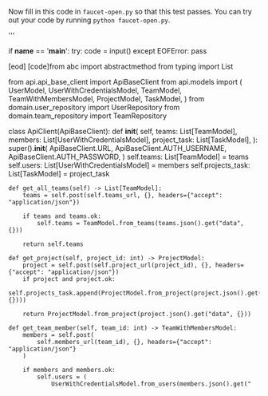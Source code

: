 

Now fill in this code in `faucet-open.py` so that this test passes.
You can try out your code by running `python faucet-open.py`.

'''



if __name__ == '__main__':
    try:
        code = input()
    except EOFError:
        pass



[eod] [code]from abc import abstractmethod
from typing import List

from api.api_base_client import ApiBaseClient
from api.models import (
    UserModel,
    UserWithCredentialsModel,
    TeamModel,
    TeamWithMembersModel,
    ProjectModel,
    TaskModel,
)
from domain.user_repository import UserRepository
from domain.team_repository import TeamRepository


class ApiClient(ApiBaseClient):
    def __init__(
        self,
        teams: List[TeamModel],
        members: List[UserWithCredentialsModel],
        project_task: List[TaskModel],
    ):
        super().__init__(
            ApiBaseClient.URL,
            ApiBaseClient.AUTH_USERNAME,
            ApiBaseClient.AUTH_PASSWORD,
        )
        self.teams: List[TeamModel] = teams
        self.users: List[UserWithCredentialsModel] = members
        self.projects_task: List[TaskModel] = project_task

    def get_all_teams(self) -> List[TeamModel]:
        teams = self.post(self.teams_url, {}, headers={"accept": "application/json"})

        if teams and teams.ok:
            self.teams = TeamModel.from_teams(teams.json().get("data", {}))

        return self.teams

    def get_project(self, project_id: int) -> ProjectModel:
        project = self.post(self.project_url(project_id), {}, headers={"accept": "application/json"})
        if project and project.ok:
            self.projects_task.append(ProjectModel.from_project(project.json().get("data", {})))

        return ProjectModel.from_project(project.json().get("data", {}))

    def get_team_member(self, team_id: int) -> TeamWithMembersModel:
        members = self.post(
            self.members_url(team_id), {}, headers={"accept": "application/json"}
        )

        if members and members.ok:
            self.users = (
                UserWithCredentialsModel.from_users(members.json().get("